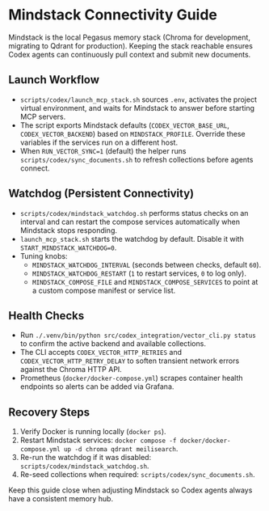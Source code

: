 # Mindstack Connectivity Guide

Mindstack is the local Pegasus memory stack (Chroma for development, migrating to Qdrant
for production). Keeping the stack reachable ensures Codex agents can continuously pull
context and submit new documents.

## Launch Workflow
- `scripts/codex/launch_mcp_stack.sh` sources `.env`, activates the project virtual
  environment, and waits for Mindstack to answer before starting MCP servers.
- The script exports Mindstack defaults (`CODEX_VECTOR_BASE_URL`, `CODEX_VECTOR_BACKEND`)
  based on `MINDSTACK_PROFILE`. Override these variables if the services run on a
  different host.
- When `RUN_VECTOR_SYNC=1` (default) the helper runs `scripts/codex/sync_documents.sh`
  to refresh collections before agents connect.

## Watchdog (Persistent Connectivity)
- `scripts/codex/mindstack_watchdog.sh` performs status checks on an interval and can
  restart the compose services automatically when Mindstack stops responding.
- `launch_mcp_stack.sh` starts the watchdog by default. Disable it with
  `START_MINDSTACK_WATCHDOG=0`.
- Tuning knobs:
  - `MINDSTACK_WATCHDOG_INTERVAL` (seconds between checks, default `60`).
  - `MINDSTACK_WATCHDOG_RESTART` (`1` to restart services, `0` to log only).
  - `MINDSTACK_COMPOSE_FILE` and `MINDSTACK_COMPOSE_SERVICES` to point at a custom
    compose manifest or service list.

## Health Checks
- Run `./.venv/bin/python src/codex_integration/vector_cli.py status` to confirm the
  active backend and available collections.
- The CLI accepts `CODEX_VECTOR_HTTP_RETRIES` and `CODEX_VECTOR_HTTP_RETRY_DELAY` to
  soften transient network errors against the Chroma HTTP API.
- Prometheus (`docker/docker-compose.yml`) scrapes container health endpoints so alerts
  can be added via Grafana.

## Recovery Steps
1. Verify Docker is running locally (`docker ps`).
2. Restart Mindstack services: `docker compose -f docker/docker-compose.yml up -d chroma qdrant meilisearch`.
3. Re-run the watchdog if it was disabled: `scripts/codex/mindstack_watchdog.sh`.
4. Re-seed collections when required: `scripts/codex/sync_documents.sh`.

Keep this guide close when adjusting Mindstack so Codex agents always have a consistent
memory hub.
